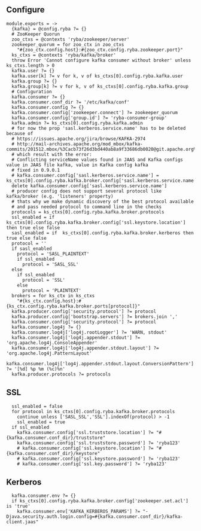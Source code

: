 

## Configure

    module.exports = ->
      {kafka} = @config.ryba ?= {}
      # ZooKeeper Quorun
      zoo_ctxs = @contexts 'ryba/zookeeper/server'
      zookeeper_quorum = for zoo_ctx in zoo_ctxs
        "#{zoo_ctx.config.host}:#{zoo_ctx.config.ryba.zookeeper.port}"
      ks_ctxs = @contexts 'ryba/kafka/broker'
      throw Error 'Cannot configure kafka consumer without broker' unless ks_ctxs.length > 0
      kafka.user ?= {}
      kafka.user[k] ?= v for k, v of ks_ctxs[0].config.ryba.kafka.user
      kafka.group ?= {}
      kafka.group[k] ?= v for k, v of ks_ctxs[0].config.ryba.kafka.group
      # Configuration
      kafka.consumer ?= {}
      kafka.consumer.conf_dir ?= '/etc/kafka/conf'
      kafka.consumer.config ?= {}
      kafka.consumer.config['zookeeper.connect'] ?= zookeeper_quorum
      kafka.consumer.config['group.id'] ?= 'ryba-consumer-group'
      kafka.admin ?= ks_ctxs[0].config.ryba.kafka.admin
      # for now the prop 'sasl.kerberos.service.name' has to be deleted because of
      # https://issues.apache.org/jira/browse/KAFKA-2974
      # http://mail-archives.apache.org/mod_mbox/kafka-commits/201512.mbox/%3Cacb73f26d3bd440ab8a9f33686db0020@git.apache.org%3E
      # which result with the error:
      # Conflicting serviceName values found in JAAS and Kafka configs value in JAAS file kafka, value in Kafka config kafka
      # fixed in 0.9.0.1
      # kafka.consumer.config['sasl.kerberos.service.name'] =  ks_ctxs[0].config.ryba.kafka.broker.config['sasl.kerberos.service.name']
      delete kafka.consumer.config['sasl.kerberos.service.name']
      # producer config does not support several protocol like kafka/broker (e.g. 'listeners' property)
      # thats why we make dynamic discovery of the best protocol available
      # and pass needed protocol to command line in the checks
      protocols = ks_ctxs[0].config.ryba.kafka.broker.protocols
      ssl_enabled = if  ks_ctxs[0].config.ryba.kafka.broker.config['ssl.keystore.location'] then true else false
      sasl_enabled = if  ks_ctxs[0].config.ryba.kafka.broker.kerberos then true else false
      protocol = ''
      if sasl_enabled
        protocol = 'SASL_PLAINTEXT'
        if ssl_enabled
          protocol = 'SASL_SSL'
      else
        if ssl_enabled
          protocol = 'SSL'
        else
          protocol = 'PLAINTEXT'
      brokers = for ks_ctx in ks_ctxs
        "#{ks_ctx.config.host}:#{ks_ctx.config.ryba.kafka.broker.ports[protocol]}"
      kafka.producer.config['security.protocol'] ?= protocol
      kafka.producer.config['bootstrap.servers'] ?= brokers.join ','
      kafka.consumer.config['security.protocol'] ?= protocol
      kafka.consumer.log4j ?= {}
      kafka.consumer.log4j['log4j.rootLogger'] ?= 'WARN, stdout'
      kafka.consumer.log4j['log4j.appender.stdout'] ?= 'org.apache.log4j.ConsoleAppender'
      kafka.consumer.log4j['log4j.appender.stdout.layout'] ?= 'org.apache.log4j.PatternLayout'
      kafka.consumer.log4j['log4j.appender.stdout.layout.ConversionPattern'] ?= '[%d] %p %m (%c)%n'
      kafka.producer.protocols ?= protocols

## SSL

      ssl_enabled = false
      for protocol in ks_ctxs[0].config.ryba.kafka.broker.protocols
        continue unless ['SASL_SSL','SSL'].indexOf(protocol) > -1
        ssl_enabled = true
      if ssl_enabled
        kafka.consumer.config['ssl.truststore.location'] ?= "#{kafka.consumer.conf_dir}/truststore"
        kafka.consumer.config['ssl.truststore.password'] ?= 'ryba123'
        # kafka.consumer.config['ssl.keystore.location'] ?= "#{kafka.consumer.conf_dir}/keystore"
        # kafka.consumer.config['ssl.keystore.password'] ?= 'ryba123'
        # kafka.consumer.config['ssl.key.password'] ?= 'ryba123'

## Kerberos

      kafka.consumer.env ?= {}
      if ks_ctxs[0].config.ryba.kafka.broker.config['zookeeper.set.acl'] is 'true'
        kafka.consumer.env['KAFKA_KERBEROS_PARAMS'] ?= "-Djava.security.auth.login.config=#{kafka.consumer.conf_dir}/kafka-client.jaas"
